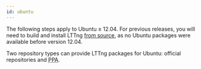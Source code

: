 ```yaml
---
id: ubuntu
---
```


The following steps apply to Ubuntu&nbsp;&ge;&nbsp;12.04. For
previous releases, you will need to build and install LTTng
[from source](#doc-building-from-source), as no Ubuntu packages were
available before version 12.04.

Two repository types can provide LTTng packages for Ubuntu: official
repositories and <abbr title="Personal Package Archive">PPA</abbr>.
